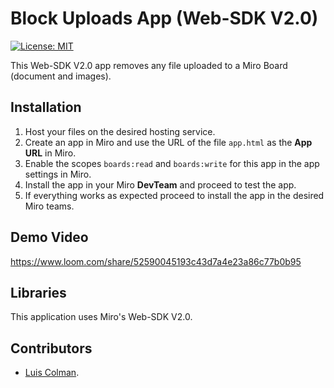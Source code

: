 # Block Uploads App (Web-SDK V2.0)

[![License: MIT](https://img.shields.io/badge/License-MIT-green.svg)](https://opensource.org/licenses/MIT)

This Web-SDK V2.0 app removes any file uploaded to a Miro Board (document and images).

## Installation

1. Host your files on the desired hosting service.
2. Create an app in Miro and use the URL of the file `app.html` as the __App URL__ in Miro.
3. Enable the scopes `boards:read` and `boards:write` for this app in the app settings in Miro.
4. Install the app in your Miro __DevTeam__ and proceed to test the app.
5. If everything works as expected proceed to install the app in the desired Miro teams.

## Demo Video

https://www.loom.com/share/52590045193c43d7a4e23a86c77b0b95

## Libraries

This application uses Miro's Web-SDK V2.0.

## Contributors

- [Luis Colman](https://github.com/LuisSantosColman).
